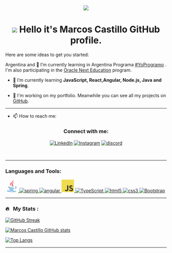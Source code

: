 <div id="header" align="center">

  <img src="https://media.giphy.com/media/M9gbBd9nbDrOTu1Mqx/giphy.gif" width="100"/>

</div>
<h1 align="center"><img src="https://media.giphy.com/media/hvRJCLFzcasrR4ia7z/giphy.gif" width="30"> Hello it's Marcos Castillo GitHub profile. </h1>

Here are some ideas to get you started:

Argentina and 🌱 I’m currently learning in Argentina Programa <a href="http://yoprogramo.org.ar/como-aprendo/">#YoProgramo</a> . I'm also participating in the <a href="https://www.oracle.com/ar/education/oracle-next-education/">Oracle Next Education</a> program.

- 🌱 I’m currently learning **JavaScript, React,Angular, Node.js, Java and Spring**.

- 💼 I'm working on my portfolio. Meanwhile you can see all my projects on [GitHub](https://github.com/Marcos-Castillo?tab=repositories).

---

- 📫 How to reach me:

<h3 align="center">Connect with me:</h3>
<p></p>
<p align="center">
<a href="https://www.linkedin.com/in/marcos-developer/" target="blank"><img align="center" src="https://raw.githubusercontent.com/rahuldkjain/github-profile-readme-generator/master/src/images/icons/Social/linked-in-alt.svg" alt="LinkedIn" height="30" width="40" /></a>
<a href="https://www.instagram.com/marcos_e_castillo/" target="blank"><img align="center" src="https://raw.githubusercontent.com/rahuldkjain/github-profile-readme-generator/master/src/images/icons/Social/instagram.svg" alt="Instagram" height="30" width="40" /></a>
<a href="https://discord.gg/bBtzExKt" target="blank"><img align="center" src="https://raw.githubusercontent.com/rahuldkjain/github-profile-readme-generator/master/src/images/icons/Social/discord.svg" alt="discord" height="30" width="40" /></a>
</p>

<p align="center">
<img src="https://komarev.com/ghpvc/?username=Marcos-Castillo&style=flat-square&color=blue" alt=""></p>

---

<h3 align="left">Languages and Tools:</h3>
<p></p>
<p align="left"> 
<a href="https://www.java.com" target="_blank" rel="noreferrer"> 
<img src="https://raw.githubusercontent.com/devicons/devicon/master/icons/java/java-original.svg" alt="java" width="40" height="40"/> 
</a>  
<a href="https://spring.io/" target="_blank" rel="noreferrer"> 
<img src="https://spring.io/img/logos/spring-initializr.svg" alt="spring" width="40" height="40"/> 
</a> 
<a href="https://angular.io/" target="_blank" rel="noreferrer"> 
<img src="https://upload.wikimedia.org/wikipedia/commons/thumb/c/cf/Angular_full_color_logo.svg/2048px-Angular_full_color_logo.svg.png" alt="angular" width="40" height="40"/> 
</a> 
<a href="https://developer.mozilla.org/en-US/docs/Web/JavaScript" target="_blank" rel="noreferrer"> 
<img src="https://raw.githubusercontent.com/devicons/devicon/master/icons/javascript/javascript-original.svg" alt="javascript" width="40" height="40"/> 
</a> 
<a href="https://www.typescriptlang.org/" target="_blank" rel="noreferrer"> 
<img src="https://upload.wikimedia.org/wikipedia/commons/thumb/4/4c/Typescript_logo_2020.svg/300px-Typescript_logo_2020.svg.png" alt="TypeScript" width="40" height="40"/> 
</a> 
<a href="https://developer.mozilla.org/en-US/docs/Web/HTML" target="_blank" rel="noreferrer"> 
<img src="https://cdn.jsdelivr.net/gh/devicons/devicon/icons/html5/html5-original-wordmark.svg" alt="html5" width="40" height="40"/> 
</a> 
<a href="https://developer.mozilla.org/en-US/docs/Web/CSS" target="_blank" rel="noreferrer"> 
<img src="https://cdn.jsdelivr.net/gh/devicons/devicon/icons/css3/css3-original-wordmark.svg" alt="css3" width="40" height="40"/> 
</a>
<a href="https://getbootstrap.com/" target="_blank" rel="noreferrer"> 
<img src="https://getbootstrap.com/docs/5.2/assets/brand/bootstrap-logo-shadow.png" alt="Bootstrap" width="40" height="40"/> 
</a>
</p>

---

### 🔥 &nbsp; My Stats :

[![GitHub Streak](http://github-readme-streak-stats.herokuapp.com?user=Marcos-Castillo&theme=vision-friendly-dark&background=000000)](https://git.io/streak-stats)

[![Marcos Castillo GitHub stats](https://github-readme-stats.vercel.app/api?username=Marcos-Castillo&show_icons=true&theme=vision-friendly-dark&hide_border=true)](https://github.com/anuraghazra/github-readme-stats)

[![Top Langs](https://github-readme-stats.vercel.app/api/top-langs/?username=Marcos-Castillo&layout=compact&theme=vision-friendly-dark)](https://github.com/anuraghazra/github-readme-stats)

---
